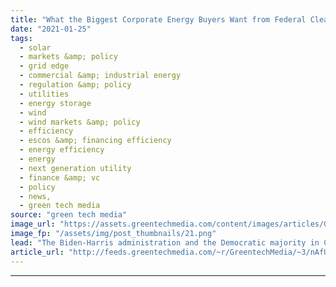 ```yaml
---
title: "What the Biggest Corporate Energy Buyers Want from Federal Clean Energy Policy"
date: "2021-01-25"
tags: 
  - solar
  - markets &amp; policy
  - grid edge
  - commercial &amp; industrial energy
  - regulation &amp; policy
  - utilities
  - energy storage
  - wind
  - wind markets &amp; policy
  - efficiency
  - escos &amp; financing efficiency
  - energy efficiency
  - energy
  - next generation utility
  - finance &amp; vc
  - policy
  - news,
  - green tech media
source: "green tech media"
image_url: "https://assets.greentechmedia.com/content/images/articles/Google_DataCenter_aerial_windturbines_XL.jpeg"
image_fp: "/assets/img/post_thumbnails/21.png"
lead: "The Biden-Harris administration and the Democratic majority in Congress have an important backer in their quest to achieve an ambitious climate agenda — corporate America and its increasing hunger for carbon-free energy. On Monday, a notable subset o ..."
article_url: "http://feeds.greentechmedia.com/~r/GreentechMedia/~3/nAfUf0wbMZU/what-the-biggest-corporate-energy-buyers-want-from-federal-clean-energy-policy"
---
```


---
